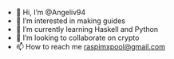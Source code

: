 - 👋 Hi, I’m @Angeliv94
- 👀 I’m interested in making guides 
- 🌱 I’m currently learning Haskell and Python
- 💞️ I’m looking to collaborate on crypto
- 📫 How to reach me raspimxpool@gmail.com

<!---
Angeliv94/Angeliv94 is a ✨ special ✨ repository because its `README.md` (this file) appears on your GitHub profile.
You can click the Preview link to take a look at your changes.
--->
